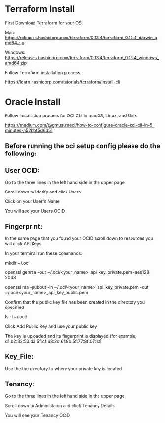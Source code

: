 # Terraform Install 
First Download Terraform for your OS

Mac: https://releases.hashicorp.com/terraform/0.13.4/terraform_0.13.4_darwin_amd64.zip

Windows: https://releases.hashicorp.com/terraform/0.13.4/terraform_0.13.4_windows_amd64.zip

Follow Terraform installation process 

https://learn.hashicorp.com/tutorials/terraform/install-cli

# Oracle Install
Follow installation process for OCI CLI in macOS, Linux, and Unix

https://medium.com/@gmusumeci/how-to-configure-oracle-oci-cli-in-5-minutes-a52bbf5d6d51

## Before running the oci setup config please do the following: 

## User OCID:
Go to the three lines in the left hand side in the upper page

Scroll down to Idetify and click Users

Click on your User's Name

You will see your Users OCID

## Fingerprint:
In the same page that you found your OCID scroll down to resources you will click API Keys

In your terminal run these commands:

mkdir ~/.oci

openssl genrsa -out ~/.oci/<your_name>_api_key_private.pem -aes128 2048

openssl rsa -pubout -in ~/.oci/<your_name>_api_key_private.pem -out ~/.oci/<your_name>_api_key_public.pem

Confirm that the public key file has been created in the directory you specified

ls -l ~/.oci/

Click Add Public Key and use your public key

The key is uploaded and its fingerprint is displayed (for example, d1:b2:32:53:d3:5f:cf:68:2d:6f:8b:5f:77:8f:07:13)

## Key_File:

Use the the directory to where your private key is located 

## Tenancy:
Go to the three lines in the left hand side in the upper page

Scroll down to Administaion and click Tenancy Details

You will see your Tenancy OCID

